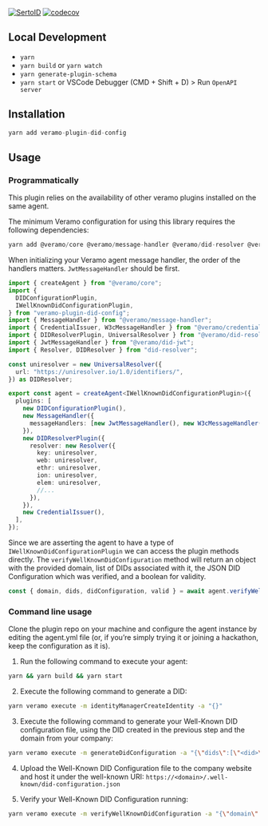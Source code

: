 
[![SertoID](https://circleci.com/gh/SertoID/id-phonebook-backend.svg?style=svg&circle-token=5694369b00d921bba204ece9db2a51796f2b9491)](https://circleci.com/gh/SertoID/serto-agent-ui/tree/master)
[![codecov](https://codecov.io/gh/SertoID/veramo-plugin-did-config/branch/main/graph/badge.svg?token=MLDGVJUHMC)](https://codecov.io/gh/SertoID/veramo-plugin-did-config)

## Local Development
* `yarn`
* `yarn build` or `yarn watch`
* `yarn generate-plugin-schema`
* `yarn start` or VSCode Debugger (CMD + Shift + D) > Run `OpenAPI server`  

## Installation
```js
yarn add veramo-plugin-did-config
```

## Usage
 
### Programmatically

This plugin relies on the availability of other veramo plugins installed on the same agent.

The minimum Veramo configuration for using this library requires the following dependencies:

```jsx
yarn add @veramo/core @veramo/message-handler @veramo/did-resolver @veramo/credential-w3c @veramo/did-jwt @veramo/data-store did-resolver
```

When initializing your Veramo agent message handler, the order of the handlers matters.
`JwtMessageHandler` should be first.

```typescript
import { createAgent } from "@veramo/core";
import {
  DIDConfigurationPlugin,
  IWellKnownDidConfigurationPlugin,
} from "veramo-plugin-did-config";
import { MessageHandler } from "@veramo/message-handler";
import { CredentialIssuer, W3cMessageHandler } from "@veramo/credential-w3c";
import { DIDResolverPlugin, UniversalResolver } from "@veramo/did-resolver";
import { JwtMessageHandler } from "@veramo/did-jwt";
import { Resolver, DIDResolver } from "did-resolver";

const uniresolver = new UniversalResolver({
  url: "https://uniresolver.io/1.0/identifiers/",
}) as DIDResolver;

export const agent = createAgent<IWellKnownDidConfigurationPlugin>({
  plugins: [
    new DIDConfigurationPlugin(),
    new MessageHandler({
      messageHandlers: [new JwtMessageHandler(), new W3cMessageHandler()],
    }),
    new DIDResolverPlugin({
      resolver: new Resolver({
        key: uniresolver,
        web: uniresolver,
        ethr: uniresolver,
        ion: uniresolver,
        elem: uniresolver,
        //...
      }),
    }),
    new CredentialIssuer(),
  ],
});
```

Since we are asserting the agent to have a type of `IWellKnownDidConfigurationPlugin` we can access the plugin methods directly.
The `verifyWellKnownDidConfiguration` method will return an object with the provided domain, list of DIDs associated with it,
the JSON DID Configuration which was verified, and a boolean for validity.

```javascript
const { domain, dids, didConfiguration, valid } = await agent.verifyWellKnownDidConfiguration({ domain });
```

### Command line usage

Clone the plugin repo on your machine and configure the agent instance by editing the agent.yml file (or, if you’re simply trying it or joining a hackathon, keep the configuration as it is).

1. Run the following command to execute your agent:
```bash
yarn && yarn build && yarn start
```

2. Execute the following command to generate a DID:
```bash
yarn veramo execute -m identityManagerCreateIdentity -a "{}"
```

3. Execute the following command to generate your Well-Known DID configuration file, using the DID created in the previous step and the domain from your company:
```bash
yarn veramo execute -m generateDidConfiguration -a "{\"dids\":[\"<did>\"],\"domain\":\"<domain>\"}"
```

4. Upload the Well-Known DID Configuration file to the company website and host it under the well-known URI:
`https://<domain>/.well-known/did-configuration.json`

5. Verify your Well-Known DID Configuration running:
```bash
yarn veramo execute -m verifyWellKnownDidConfiguration -a "{\"domain\": \"<domain>\"}"
```
